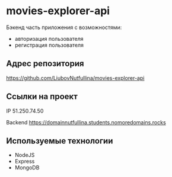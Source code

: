 # movies-explorer-api  
Бэкенд часть приложения с возможностями:  
- авторизация пользователя  
- регистрация пользователя  

## Адрес репозитория  

https://github.com/LiubovNutfullina/movies-explorer-api

## Ссылки на проект

IP 51.250.74.50

Backend https://domainnutfullina.students.nomoredomains.rocks  

## Используемые технологии  

- NodeJS  
- Express  
- MongoDB
